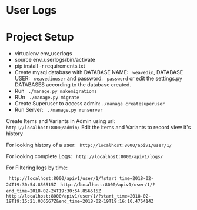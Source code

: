# User Logs

# Project Setup

  - virtualenv env_userlogs
  - source env_userlogs/bin/activate
  - pip install -r requirements.txt
  - Create mysql database with DATABASE NAME: ` weavedin`, DATABASE USER: ` weavedinuser` and password: ` password` or edit the settings.py DATABASES according to the database created. 
  - Run ` ./manage.py makemigrations`
  - RUn ` ./manage.py migrate`
  - Create Superuser to access admin: ` ./manage createsuperuser `
  - Run Server: ` ./manage.py runserver`


Create Items and Variants in Admin using url: ` http://localhost:8000/admin/`
Edit the items and Variants to record view it's history

For looking history of a user: ` http://localhost:8000/apiv1/user/1/`

For looking complete Logs: ` http://localhost:8000/apiv1/logs/`

For Filtering logs by time:

` http://localhost:8000/apiv1/user/1/?start_time=2018-02-24T19:30:54.856515Z`
` http://localhost:8000/apiv1/user/1/?end_time=2018-02-24T19:30:54.856515Z`
` http://localhost:8000/apiv1/user/1/?start_time=2018-02-19T19:15:21.036567Z&end_time=2018-02-19T19:16:10.476414Z`